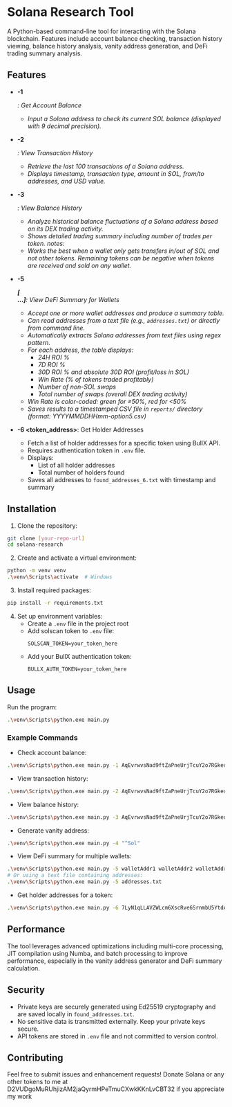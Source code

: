 # Solana Research Tool

A Python-based command-line tool for interacting with the Solana blockchain. Features include account balance checking, transaction history viewing, balance history analysis, vanity address generation, and DeFi trading summary analysis.

## Features

- **-1 <address>**: Get Account Balance
  - Input a Solana address to check its current SOL balance (displayed with 9 decimal precision).

- **-2 <address>**: View Transaction History
  - Retrieve the last 100 transactions of a Solana address.
  - Displays timestamp, transaction type, amount in SOL, from/to addresses, and USD value.

- **-3 <address>**: View Balance History
  - Analyze historical balance fluctuations of a Solana address based on its DEX trading activity.
  - Shows detailed trading summary including number of trades per token.
  notes:
  - Works the best when a wallet only gets transfers in/out of SOL and not other tokens. Remaining tokens can be negative when tokens are received and sold on any wallet.

- **-5 <address> [<address> ...]**: View DeFi Summary for Wallets
  - Accept one or more wallet addresses and produce a summary table.
  - Can read addresses from a text file (e.g., `addresses.txt`) or directly from command line.
  - Automatically extracts Solana addresses from text files using regex pattern.
  - For each address, the table displays:
    - 24H ROI %
    - 7D ROI %
    - 30D ROI % and absolute 30D ROI (profit/loss in SOL)
    - Win Rate (% of tokens traded profitably)
    - Number of non-SOL swaps
    - Total number of swaps (overall DEX trading activity)
  - Win Rate is color-coded: green for ≥50%, red for <50%
  - Saves results to a timestamped CSV file in `reports/` directory (format: YYYYMMDDHHmm-option5.csv)

- **-6 <token_address>**: Get Holder Addresses
  - Fetch a list of holder addresses for a specific token using BullX API.
  - Requires authentication token in `.env` file.
  - Displays:
    - List of all holder addresses
    - Total number of holders found
  - Saves all addresses to `found_addresses_6.txt` with timestamp and summary

## Installation

1. Clone the repository:
```bash
git clone [your-repo-url]
cd solana-research
```

2. Create and activate a virtual environment:
```bash
python -m venv venv
.\venv\Scripts\activate  # Windows
```

3. Install required packages:
```bash
pip install -r requirements.txt
```

4. Set up environment variables:
   - Create a `.env` file in the project root
   - Add solscan token to `.env` file:
     ```
     SOLSCAN_TOKEN=your_token_here
     ```
   - Add your BullX authentication token:
     ```
     BULLX_AUTH_TOKEN=your_token_here
     ```

## Usage

Run the program:
```bash
.\venv\Scripts\python.exe main.py
```

### Example Commands

- Check account balance:
```bash
.\venv\Scripts\python.exe main.py -1 AqEvrwvsNad9ftZaPneUrjTcuY2o7RGkeuqknbT91VnY
```

- View transaction history:
```bash
.\venv\Scripts\python.exe main.py -2 AqEvrwvsNad9ftZaPneUrjTcuY2o7RGkeuqknbT91VnY
```

- View balance history:
```bash
.\venv\Scripts\python.exe main.py -3 AqEvrwvsNad9ftZaPneUrjTcuY2o7RGkeuqknbT91VnY
```

- Generate vanity address:
```bash
.\venv\Scripts\python.exe main.py -4 "^Sol"
```

- View DeFi summary for multiple wallets:
```bash
.\venv\Scripts\python.exe main.py -5 walletAddr1 walletAddr2 walletAddr3
# Or using a text file containing addresses:
.\venv\Scripts\python.exe main.py -5 addresses.txt
```

- Get holder addresses for a token:
```bash
.\venv\Scripts\python.exe main.py -6 7LyN1qLLAVZWLcm6XscRve6SrnmbU5YtdA6axv6Rpump
```

## Performance

The tool leverages advanced optimizations including multi-core processing, JIT compilation using Numba, and batch processing to improve performance, especially in the vanity address generator and DeFi summary calculation.

## Security

- Private keys are securely generated using Ed25519 cryptography and are saved locally in `found_addresses.txt`.
- No sensitive data is transmitted externally. Keep your private keys secure.
- API tokens are stored in `.env` file and not committed to version control.

## Contributing

Feel free to submit issues and enhancement requests! 
Donate Solana or any other tokens to me at D2VUDgoMuRUhjizAM2jaQyrmHPeTmuCXwkKKnLvCBT32 if you appreciate my work